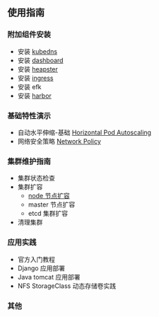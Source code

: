 ## 使用指南

### 附加组件安装

- 安装 [kubedns](kubedns.md)
- 安装 [dashboard](dashboard.md)
- 安装 [heapster](heapster.md)
- 安装 [ingress](ingress.md)
- 安装 efk
- 安装 [harbor](harbor.md)

### 基础特性演示

- 自动水平伸缩-基础 [Horizontal Pod Autoscaling](hpa.md)
- 网络安全策略 [Network Policy](networkpolicy.md)

### 集群维护指南

- 集群状态检查
- 集群扩容
  - [node 节点扩容](op/AddNode.md)
  - master 节点扩容
  - etcd 集群扩容
- 清理集群

### 应用实践

- 官方入门教程
- Django 应用部署
- Java tomcat 应用部署
- NFS StorageClass 动态存储卷实践

### 其他

